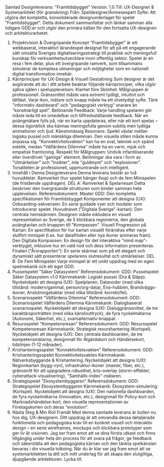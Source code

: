 Samlad Designleverans: "Framtidsbygget"
Version: 1.0 Till: UX-Designer & Systemarkitekt (för granskning) Från: Speldesigner/Ämnesexpert Syfte: Att utgöra det kompletta, konsoliderade designunderlaget för spelet "Framtidsbygget". Detta dokument sammanfattar och länkar samman alla tidigare GDD:er och utgör den primära källan för den fortsatta UX-designen och arkitekturarbetet.
1. Projektvision & Övergripande Koncept
"Framtidsbygget" är ett webbaserat, interaktivt lärandespel designat för att på ett engagerande sätt omsätta Sveriges digitaliseringsstrategi till praktisk och meningsfull kunskap för verksamhetsutvecklare inom offentlig sektor. Spelet är en resa i fem delar, plus ett övergripande ramverk, som tillsammans simulerar de komplexa utmaningar och möjligheter som en nationell digital transformation innebär.
2. Kärnprinciper för UX-Design & Visuell Gestaltning
Som designer är det avgörande att du i ditt arbete beaktar följande kärnprinciper, vilka utgör själva själen i spelupplevelsen:
Klarhet före Skönhet: Målgruppen är professionell. Gränssnittet måste vara extremt tydligt, intuitivt och lättläst. Varje ikon, mätare och knapp måste ha ett otvetydigt syfte. Tänk "informativ dashboard" och "pedagogiskt verktyg" snarare än "konstnärligt spel".
Belönande Feedback: Varje handling spelaren gör måste leda till en omedelbar och tillfredsställande feedback. När en poängmätare fylls på, när en karta uppdateras, eller när ett kort spelas – dessa ögonblick ska kännas meningsfulla genom subtila men tydliga animationer och ljud.
Känslomässig Resonans: Spelet växlar mellan logiska pussel och mänskliga dilemman. Den visuella stilen måste kunna anpassa sig. "Konnektivitetsvakten" kan ha en sval, teknisk och spänd estetik, medan "Välfärdens Dilemma" måste ha en varm, mjuk och empatisk framtoning.
Respekt för Målgruppen: Undvik infantiliserande eller överdrivet "gamiga" element. Belöningar ska vara i form av "Utmärkelser" och "Insikter", inte "guldmynt" och "explosioner". Tonaliteten är professionell, uppmuntrande och intelligent.
3. Innehåll i Denna Designleverans
Denna leverans består av två huvuddelar: Ramverket (hur spelet hänger ihop) och de fem Minispelen (de fristående uppdragen).
DEL A: Ramverket & Spelarresan
Detta beskriver den övergripande strukturen som binder samman hela upplevelsen.
Referensdokument: Master GDD: Den kompletta specifikationen för Framtidsbygget
Komponenter att designa (UX):
Onboarding-sekvensen: En serie guidade vyer och modaler som introducerar spelet.
Huvudnavet ("Digitala Sverige"-kartan): Den centrala hemskärmen. Designen måste inkludera en visuell representation av Sverige, de 5 klickbara regionerna, den globala poängtavlan och knappen till "Kompassen".
Visuell Progression på Kartan: En specifikation för hur kartan visuellt förändras efter varje slutfört minispel (t.ex. hur dataflöden eller nya ikoner animeras fram).
Den Digitala Kompassen: En design för det interaktiva "mind map"-verktyget, inklusive hur en vald nod och dess information presenteras.
Finalen ("Årsrapporten"): En serie skärmar som på ett elegant och dynamiskt sätt presenterar spelarens slutresultat och utmärkelser.
DEL B: De Fem Minispelen
Varje minispel är ett unikt uppdrag med en egen spelmekanik och ett eget GDD.
1. Pusselspelet "Säker Datasystem"
Referensdokument: GDD: Pusselspelet Säker Datasystem v1.0
Kärnmekanik: Logiskt pussel (Dra & Släpp).
Nyckelobjekt att designa (UX): Spelplanen, Datanoder (med olika tillstånd: modern/gammal, person/org-data), Ena-hubben, Brandväggs-ikoner, Anslutningskablar (med olika tillstånd: korrekt/fel).
2. Scenariospelet "Välfärdens Dilemma"
Referensdokument: GDD: Scenariospelet Välfärdens Dilemma
Kärnmekanik: Dialogbaserat scenariospelet.
Nyckelobjekt att designa (UX): Dialoggränssnittet, de tre karaktärsporträtten (med olika känslouttryck), de fyra nyckelmätarna (Autonomi, Säkerhet, etc.), svarsalternativ-knappar.
3. Resursspelet "Kompetensresan"
Referensdokument: GDD: Resursspelet Kompetensresan
Kärnmekanik: Strategisk resurshantering (Kortspel).
Nyckelobjekt att designa (UX): Den centrala dashboarden, de tre kompetensmätarna, designmall för Åtgärdskort och Händelsekort, tidslinjen (1-12 månader).
4. Krishanteringsspelet "Konnektivitetsvakten"
Referensdokument: GDD: Krishanteringsspelet Konnektivitetsvakten
Kärnmekanik: Nätverksbyggande & Krishantering.
Nyckelobjekt att designa (UX): Regionkartan (bygg-vyn), infrastruktur-ikoner (master, fiber, etc.), gränssnitt för att uppgradera robusthet, kris-overlay (storm-effekter, cyberattack-visualisering), "Samhälls-index"-mätaren.
5. Strategispelet "Ekosystembyggaren"
Referensdokument: GDD: Strategispelet Ekosystembyggaren
Kärnmekanik: Ekosystem-simulering (Kortspel).
Nyckelobjekt att designa (UX): Den nationella dashboarden, de fyra nyckelmätarna (Innovation, etc.), designmall för Policy-kort och Marknadshändelse-kort, den visuella representationen av Företagskorten och deras "evolution".
4. Nästa Steg & Min Roll Framåt
Med denna samlade leverans är bollen nu hos dig, UX-designern. Ditt uppdrag är att omvandla dessa detaljerade funktionella och pedagogiska krav till en konkret visuell och interaktiv design – en serie wireframes, mockups och klickbara prototyper som ger liv åt visionen.
Jag ser fram emot att se dina första utkast och finns tillgänglig under hela din process för att svara på frågor, ge feedback och säkerställa att den pedagogiska kärnan och den tänkta spelkänslan bevaras i din visuella tolkning. När du är klar ser jag fram emot att se systemarkitekten ta ditt och mitt underlag för att skapa den slutgiltiga, djupgående arkitekturen.
Lycka till.
